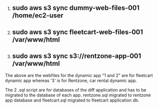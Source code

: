 1. ## sudo aws s3 sync dummy-web-files-001 /home/ec2-user ##

2. ## sudo aws s3 sync fleetcart-web-files-001 /var/www/html ##

3. ## sudo aws s3 sync s3://rentzone-app-001 /var/www/html


The above are the webfiles for the dynamic app "1 and 2" are for fleetcart dynamic app whereas '3' is for Rentzone, car rental dynamic app.


The 2 .sql script are for databases of the diff application and has to be migrated to the database of each app. rentzone.sql migrated to rentzone app database and fleetcart.sql migrated to fleetcart application db.

